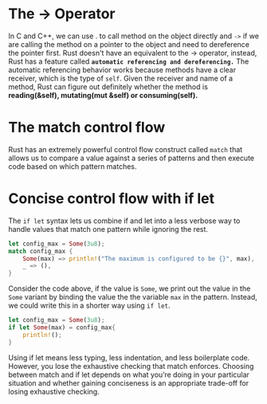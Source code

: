 # The -> Operator
In C and C++, we can use . to call method on the object directly and `->` if we are calling the method on a pointer to the object and need to dereference the pointer first.
Rust doesn't have an equivalent to the -> operator, instead, Rust has a feature called **`automatic referencing and dereferencing.`** The automatic referencing behavior works because methods have a clear receiver, which is the type of `self`. Given the receiver and name of a method, Rust can figure out definitely whether the method is **reading(&self), mutating(mut &self) or consuming(self).**

# The match control flow
Rust has an extremely powerful control flow construct called `match` that allows us to compare a value against a series of patterns and then execute code based on which pattern matches. 
# Concise control flow with if let
The `if let` syntax lets us combine if and let into a less verbose way to handle values that match one pattern while ignoring the rest.
```Rust
let config_max = Some(3u8);
match config_max {
    Some(max) => println!("The maximum is configured to be {}", max),
    _ => (),
}
```

Consider the code above, if the value is `Some`, we print out the value in the `Some` variant by binding the value the the variable `max` in the pattern.
Instead, we could write this in a shorter way using `if let`.
```Rust
let config_max = Some(3u8);
if let Some(max) = config_max{
    println!();
}
```

Using if let means less typing, less indentation, and less boilerplate code. However, you lose the exhaustive checking that match enforces. Choosing between match and if let depends on what you’re doing in your particular situation and whether gaining conciseness is an appropriate trade-off for losing exhaustive checking.